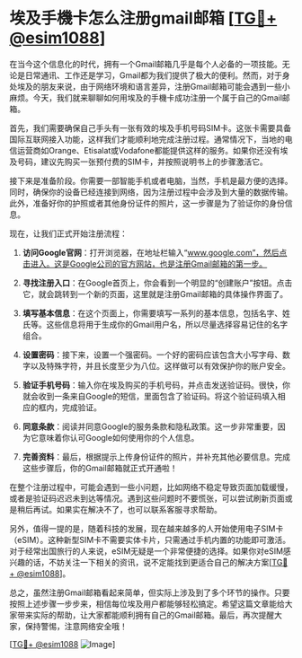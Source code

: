 # 埃及手機卡怎么注册gmail邮箱 [[TG💪+ @esim1088](https://t.me/s/esim1088)]

在当今这个信息化的时代，拥有一个Gmail邮箱几乎是每个人必备的一项技能。无论是日常通讯、工作还是学习，Gmail都为我们提供了极大的便利。然而，对于身处埃及的朋友来说，由于网络环境和语言差异，注册Gmail邮箱可能会遇到一些小麻烦。今天，我们就来聊聊如何用埃及的手機卡成功注册一个属于自己的Gmail邮箱。

首先，我们需要确保自己手头有一张有效的埃及手机号码SIM卡。这张卡需要具备国际互联网接入功能，这样我们才能顺利地完成注册过程。通常情况下，当地的电信运营商如Orange、Etisalat或Vodafone都能提供这样的服务。如果你还没有埃及号码，建议先购买一张预付费的SIM卡，并按照说明书上的步骤激活它。

接下来是准备阶段。你需要一部智能手机或者电脑，当然，手机是最方便的选择。同时，确保你的设备已经连接到网络，因为注册过程中会涉及到大量的数据传输。此外，准备好你的护照或者其他身份证件的照片，这一步骤是为了验证你的身份信息。

现在，让我们正式开始注册流程：

1. **访问Google官网**：打开浏览器，在地址栏输入“www.google.com”，然后点击进入。这是Google公司的官方网站，也是注册Gmail邮箱的第一步。

2. **寻找注册入口**：在Google首页上，你会看到一个明显的“创建账户”按钮。点击它，就会跳转到一个新的页面，这里就是注册Gmail邮箱的具体操作界面了。

3. **填写基本信息**：在这个页面上，你需要填写一系列的基本信息，包括名字、姓氏等。这些信息将用于生成你的Gmail用户名，所以尽量选择容易记住的名字组合。

4. **设置密码**：接下来，设置一个强密码。一个好的密码应该包含大小写字母、数字以及特殊字符，并且长度至少为八位。这样做可以有效保护你的账户安全。

5. **验证手机号码**：输入你在埃及购买的手机号码，并点击发送验证码。很快，你就会收到一条来自Google的短信，里面包含了验证码。将这个验证码填入相应的框内，完成验证。

6. **同意条款**：阅读并同意Google的服务条款和隐私政策。这一步非常重要，因为它意味着你认可Google如何使用你的个人信息。

7. **完善资料**：最后，根据提示上传身份证件的照片，并补充其他必要信息。完成这些步骤后，你的Gmail邮箱就正式开通啦！

在整个注册过程中，可能会遇到一些小问题，比如网络不稳定导致页面加载缓慢，或者是验证码迟迟未到达等情况。遇到这些问题时不要慌张，可以尝试刷新页面或是稍后再试。如果实在解决不了，也可以联系客服寻求帮助。

另外，值得一提的是，随着科技的发展，现在越来越多的人开始使用电子SIM卡（eSIM）。这种新型SIM卡不需要实体卡片，只需通过手机内置的功能即可激活。对于经常出国旅行的人来说，eSIM无疑是一个非常便捷的选择。如果你对eSIM感兴趣的话，不妨关注一下相关的资讯，说不定能找到更适合自己的解决方案[[TG💪+ @esim1088](https://t.me/s/esim1088)]。

总之，虽然注册Gmail邮箱看起来简单，但实际上涉及到了多个环节的操作。只要按照上述步骤一步步来，相信每位埃及用户都能够轻松搞定。希望这篇文章能给大家带来实际的帮助，让大家都能顺利拥有自己的Gmail邮箱。最后，再次提醒大家，保持警惕，注意网络安全哦！

[[TG💪+ @esim1088](https://t.me/s/esim1088) ![Image](https://i.postimg.cc/4NQfJmqS/Snipaste-2025-05-13-00-14-12.png)]